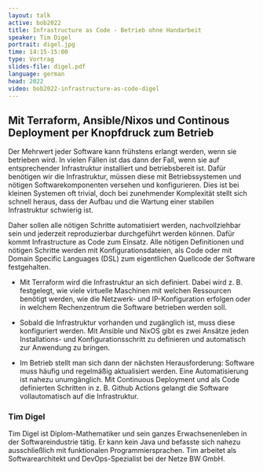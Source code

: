 ```yaml
---
layout: talk
active: bob2022
title: Infrastructure as Code - Betrieb ohne Handarbeit
speaker: Tim Digel
portrait: digel.jpg
time: 14:15-15:00
type: Vortrag
slides-file: digel.pdf
language: german
head: 2022
video: bob2022-infrastructure-as-code-digel
---
```


## Mit Terraform, Ansible/Nixos und Continous Deployment per Knopfdruck zum Betrieb 

Der Mehrwert jeder Software kann frühstens erlangt werden, wenn sie
betrieben wird. In vielen Fällen ist das dann der Fall, wenn sie auf
entsprechender Infrastruktur installiert und betriebsbereit ist. Dafür
benötigen wir die Infrastruktur, müssen diese mit Betriebssystemen und
nötigen Softwarekomponenten versehen und konfigurieren. Dies ist bei
kleinen Systemen oft trivial, doch bei zunehmender Komplexität stellt
sich schnell heraus, dass der Aufbau und die Wartung einer stabilen
Infrastruktur schwierig ist.

Daher sollen alle nötigen Schritte automatisiert werden,
nachvollziehbar sein und jederzeit reproduzierbar durchgeführt werden
können.  Dafür kommt Infrastructure as Code zum Einsatz. Alle nötigen
Definitionen und nötigen Schritte werden mit Konfigurationsdateien,
als Code oder mit Domain Specific Languages (DSL) zum eigentlichen
Quellcode der Software festgehalten.


* Mit Terraform wird die Infrastruktur an sich definiert. Dabei wird
  z. B. festgelegt, wie viele virtuelle Maschinen mit welchen
  Ressourcen benötigt werden, wie die Netzwerk- und IP-Konfiguration
  erfolgen oder in welchem Rechenzentrum die Software betrieben werden
  soll.

* Sobald die Infrastruktur vorhanden und zugänglich ist, muss diese
  konfiguriert werden. Mit Ansible und NixOS gibt es zwei Ansätze
  jeden Installations- und Konfigurationsschritt zu definieren und
  automatisch zur Anwendung zu bringen.

* Im Betrieb stellt man sich dann der nächsten Herausforderung:
  Software muss häufig und regelmäßig aktualisiert werden. Eine
  Automatisierung ist nahezu unumgänglich. Mit Continuous Deployment
  und als Code definierten Schritten in z. B. Github Actions gelangt
  die Software vollautomatisch auf die Infrastruktur.

### Tim Digel

Tim Digel ist Diplom-Mathematiker und sein ganzes Erwachsenenleben in
der Softwareindustrie tätig. Er kann kein Java und befasste sich
nahezu ausschließlich mit funktionalen Programmiersprachen. Tim
arbeitet als Softwarearchitekt und DevOps-Spezialist bei der Netze BW
GmbH.
